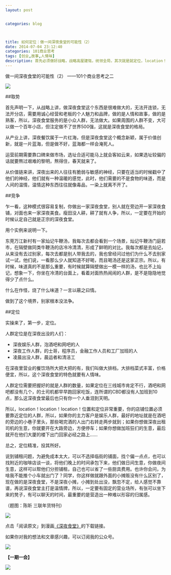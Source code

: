 ```yaml
---
layout: post


categories: blog



title: 如何定位：做一间深夜食堂的可能性（2）
date: 2014-07-04 23:12:40
categories: 101商业思考
tags: [创业,故事,人情味]
description: 首先必须做好战略，战略高屋建瓴，统领全局，其次就是就定位，location！location！location！选好人群，选定店址，这样，小店活下来的可能性就大大提高了。
---
```


做一间深夜食堂的可能性（2）
——101个商业思考之二


![](http://cnfeat.qiniudn.com/001ve7xRgy6FPTdlYVk5a&amp.jpg)

##取势

首先声明一下，从战略上讲，做深夜食堂这个东西是很难做大的，无法开连锁，无法开分店，需要用诚心经营和老板的个人魅力和品牌，做的是人情和故事，做的是熟客，所以，深夜食堂服务的是小众人群，无法做大。如果周围的人群不变，大可以做一个百年小店，但注定做不了世界500强，这就是深夜食堂的格局。

从产业上讲，深夜餐饮属于一片红海，但是深夜食堂这个概念新颖，属于价值创新，就是一片蓝海，但是做不好，蓝海都一样会淹死人。

运营前期需要靠口碑来做市场，选址合适可能马上就会客如云来，如果选址较偏的话就要熬过艰难的黎明，熬得住，春天就来了。

从价值链来讲，深夜出来的人往往有脆弱与敏感的神经，只要在适当的时候戳中了他们的神经，他们就有一种温暖的感觉，此时，他们需要的不是食物的味道，而是人间的温情，温情这种东西往往就像毒品，一染上就离不开了。

##竞争

乍一看，这种模式很容易复制，你做出一家深夜食堂，别人就在旁边开一家深夜食铺，对面也来一家深夜美食。瘦田没人耕，耕了就有人争，所以，一定要在开始的时候认定自己就是正宗的深夜食堂。

用个实例来说明一下。

东莞万江新村有一家灿记牛鞭汤，我每次去都会看到一个场景，灿记牛鞭汤门庭若市，在隔壁做同类牛鞭汤的店冷冷清清，形成了鲜明的对比。我每次都是去灿记，从来没有去过别家，每次去都是别人带我去的，我也曾经问过他们为什么不去别家试一试，他们说，一看那么少人就知道不好喝，而且喝汤还是这家正宗。所以，有时候，味道真的不是那么重要，有时候就算隔壁做出一模一样的汤，也比不上灿记，想象一下，你坐在冷清的台面上，看着对面热热闹闹的人群，是不是隐隐地觉得少了点什么。

什么在作怪，烧了什么味道？一言以蔽之曰情。

做到了这个境界，别家根本没法争。

##定位

实操来了，第一步，定位。

人群定位是在深夜出没的人们：

- 深夜娱乐人群，泡酒吧和网吧的人
- 深夜工作人群，的士哥，程序员，金融工作人员和工厂加班的人
- 凌晨出没人群，晨运者和清洁工

在深夜里营业的餐饮场所大把大把的有，我们叫做大排档，大排档菜式丰富，价格便宜，所以，这个深夜食堂的特色就要有人情味。

人群定位需要把握好的就是人群的数量，如果定位在三线城市肯定不行，酒吧和网吧都没有几个，的士司机都早早跑回家吃饭，连所谓的CBD都没有人加班到10点，那么这深夜食堂最后也只有你一个人垂泪到天明。

所以，location！location！location！位置和定位非常重要，你的店铺位置必须要靠近定位的人群，所以，如果你的主力客户是娱乐人群，最好的地址就是在酒吧的旁边的小巷子里头，那些喝完酒的人出门右转走两步就到；如果你想做深夜出租司机的生意，你就要开在大路旁边，方便停车；如果你想做加班狂们的生意，最后就开在他们大厦的楼下出门回家必经之路上……

总之，定位精准，投其所好。

说到铺租问题，为避免成本太大，可以不选择临街的铺面，找个偏一点点，也可以找附近的咖啡店谈一谈，将他们晚上的时间承包下来，他们做日间生意，你做夜间生意，这样可以帮他们分担铺租，自己也可以省了一些厨具费用。也许你会问，为啥我不能推个小车就出门了？同学，你这样做就跟外面的小摊贩没有什么区别了，现在做的是深夜食堂，不是深夜小摊，小摊到处出没，飘忽不定，给人感觉不靠谱，再说深夜食堂主打是温情牌，所以，一定要有固定的营业场所，有张可以坐下来的凳子，有可以聊天的时间，最重要的是营造出一种难以形容的归属感。

（题图：陈昕 三联年货特刊）

![](http://cnfeat.qiniudn.com/mHDSX.png)

点击「阅读原文」到漫画[《深夜食堂》](http://dl.dbank.com/c0jwxebaxo)的下载链接。

如果你对我的想法和文章感兴趣，可以订阅我的公众号。

![](http://cnfeat.qiniudn.com/1000.png)

**【一期一会】**

![](http://cnfeat.qiniudn.com/%E5%9B%BE%E5%83%8F%202014-06-24-23-27-20.png)
